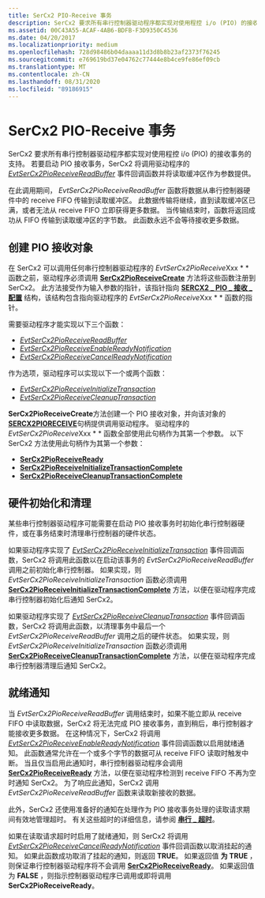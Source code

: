 ```yaml
---
title: SerCx2 PIO-Receive 事务
description: SerCx2 要求所有串行控制器驱动程序都实现对使用程控 i/o (PIO) 的接收事务的支持。
ms.assetid: 00C43A55-ACAF-4AB6-BDFB-F3D9350C4536
ms.date: 04/20/2017
ms.localizationpriority: medium
ms.openlocfilehash: 728d98486b04daaaa11d3d8b8b23af2373f76245
ms.sourcegitcommit: e769619bd37e04762c77444e8b4ce9fe86ef09cb
ms.translationtype: MT
ms.contentlocale: zh-CN
ms.lasthandoff: 08/31/2020
ms.locfileid: "89186915"
---
```

# <a name="sercx2-pio-receive-transactions"></a>SerCx2 PIO-Receive 事务

SerCx2 要求所有串行控制器驱动程序都实现对使用程控 i/o (PIO) 的接收事务的支持。 若要启动 PIO 接收事务，SerCx2 将调用驱动程序的 [*EvtSerCx2PioReceiveReadBuffer*](/windows-hardware/drivers/ddi/sercx/nc-sercx-evt_sercx2_pio_receive_read_buffer) 事件回调函数并将读取缓冲区作为参数提供。

在此调用期间， *EvtSerCx2PioReceiveReadBuffer* 函数将数据从串行控制器硬件中的 receive FIFO 传输到读取缓冲区。 此数据传输将继续，直到读取缓冲区已满，或者无法从 receive FIFO 立即获得更多数据。 当传输结束时，函数将返回成功从 FIFO 传输到读取缓冲区的字节数。 此函数永远不会等待接收更多数据。

## <a name="creating-the-pio-receive-object"></a>创建 PIO 接收对象

在 SerCx2 可以调用任何串行控制器驱动程序的 *EvtSerCx2PioReceive*Xxx * * 函数之前，驱动程序必须调用 [**SerCx2PioReceiveCreate**](/windows-hardware/drivers/ddi/sercx/nf-sercx-sercx2pioreceivecreate) 方法将这些函数注册到 SerCx2。 此方法接受作为输入参数的指针，该指针指向 [**SERCX2 \_ PIO \_ 接收 \_ 配置**](/windows-hardware/drivers/ddi/sercx/ns-sercx-_sercx2_pio_receive_config) 结构，该结构包含指向驱动程序的 *EvtSerCx2PioReceive*Xxx * * 函数的指针。

需要驱动程序才能实现以下三个函数：

- [*EvtSerCx2PioReceiveReadBuffer*](/windows-hardware/drivers/ddi/sercx/nc-sercx-evt_sercx2_pio_receive_read_buffer)
- [*EvtSerCx2PioReceiveEnableReadyNotification*](/windows-hardware/drivers/ddi/sercx/nc-sercx-evt_sercx2_pio_receive_enable_ready_notification)
- [*EvtSerCx2PioReceiveCancelReadyNotification*](/windows-hardware/drivers/ddi/sercx/nc-sercx-evt_sercx2_pio_receive_cancel_ready_notification)

作为选项，驱动程序可以实现以下一个或两个函数：

- [*EvtSerCx2PioReceiveInitializeTransaction*](/windows-hardware/drivers/ddi/sercx/nc-sercx-evt_sercx2_pio_receive_initialize_transaction)
- [*EvtSerCx2PioReceiveCleanupTransaction*](/windows-hardware/drivers/ddi/sercx/nc-sercx-evt_sercx2_pio_receive_cleanup_transaction)

**SerCx2PioReceiveCreate**方法创建一个 PIO 接收对象，并向该对象的[**SERCX2PIORECEIVE**](./sercx2-object-handles.md)句柄提供调用驱动程序。 驱动程序的 *EvtSerCx2PioReceive*Xxx * * 函数全部使用此句柄作为其第一个参数。 以下 SerCx2 方法使用此句柄作为其第一个参数：

- [**SerCx2PioReceiveReady**](/windows-hardware/drivers/ddi/sercx/nf-sercx-sercx2pioreceiveready)
- [**SerCx2PioReceiveInitializeTransactionComplete**](/windows-hardware/drivers/ddi/sercx/nf-sercx-sercx2pioreceiveinitializetransactioncomplete)
- [**SerCx2PioReceiveCleanupTransactionComplete**](/windows-hardware/drivers/ddi/sercx/nf-sercx-sercx2pioreceivecleanuptransactioncomplete)

## <a name="hardware-initialization-and-clean-up"></a>硬件初始化和清理

某些串行控制器驱动程序可能需要在启动 PIO 接收事务时初始化串行控制器硬件，或在事务结束时清理串行控制器的硬件状态。

如果驱动程序实现了 [*EvtSerCx2PioReceiveInitializeTransaction*](/windows-hardware/drivers/ddi/sercx/nc-sercx-evt_sercx2_pio_receive_initialize_transaction) 事件回调函数，SerCx2 将调用此函数以在启动该事务的 *EvtSerCx2PioReceiveReadBuffer* 调用之前初始化串行控制器。 如果实现，则 *EvtSerCx2PioReceiveInitializeTransaction* 函数必须调用 [**SerCx2PioReceiveInitializeTransactionComplete**](/windows-hardware/drivers/ddi/sercx/nf-sercx-sercx2pioreceiveinitializetransactioncomplete) 方法，以便在驱动程序完成串行控制器初始化后通知 SerCx2。

如果驱动程序实现了 [*EvtSerCx2PioReceiveCleanupTransaction*](/windows-hardware/drivers/ddi/sercx/nc-sercx-evt_sercx2_pio_receive_cleanup_transaction) 事件回调函数，SerCx2 将调用此函数，以清理事务中最后一个 *EvtSerCx2PioReceiveReadBuffer* 调用之后的硬件状态。 如果实现，则 *EvtSerCx2PioReceiveInitializeTransaction* 函数必须调用 [**SerCx2PioReceiveCleanupTransactionComplete**](/windows-hardware/drivers/ddi/sercx/nf-sercx-sercx2pioreceivecleanuptransactioncomplete) 方法，以便在驱动程序完成串行控制器清理后通知 SerCx2。

## <a name="ready-notifications"></a>就绪通知

当 *EvtSerCx2PioReceiveReadBuffer* 调用结束时，如果不能立即从 receive FIFO 中读取数据，SerCx2 将无法完成 PIO 接收事务，直到稍后，串行控制器才能接收更多数据。 在这种情况下，SerCx2 将调用 [*EvtSerCx2PioReceiveEnableReadyNotification*](/windows-hardware/drivers/ddi/sercx/nc-sercx-evt_sercx2_pio_receive_enable_ready_notification) 事件回调函数以启用就绪通知。 此函数通常允许在一个或多个字节的数据可从 receive FIFO 读取时触发中断。 当且仅当启用此通知时，串行控制器驱动程序会调用 [**SerCx2PioReceiveReady**](/windows-hardware/drivers/ddi/sercx/nf-sercx-sercx2pioreceiveready) 方法，以便在驱动程序检测到 receive FIFO 不再为空时通知 SerCx2。 为了响应此通知，SerCx2 调用 *EvtSerCx2PioReceiveReadBuffer* 函数来读取新接收的数据。

此外，SerCx2 还使用准备好的通知在处理作为 PIO 接收事务处理的读取请求期间有效地管理超时。 有关这些超时的详细信息，请参阅 [**串行 \_ 超时**](/windows-hardware/drivers/ddi/ntddser/ns-ntddser-_serial_timeouts)。

如果在读取请求超时时启用了就绪通知，则 SerCx2 将调用 [*EvtSerCx2PioReceiveCancelReadyNotification*](/windows-hardware/drivers/ddi/sercx/nc-sercx-evt_sercx2_pio_receive_cancel_ready_notification) 事件回调函数以取消挂起的通知。 如果此函数成功取消了挂起的通知，则返回 **TRUE**。 如果返回值 **为 TRUE** ，则保证串行控制器驱动程序将不会调用 [**SerCx2PioReceiveReady**](/windows-hardware/drivers/ddi/sercx/nf-sercx-sercx2pioreceiveready)。 如果返回值为 **FALSE** ，则指示控制器驱动程序已调用或即将调用 **SerCx2PioReceiveReady**。